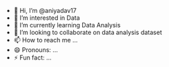 - 👋 Hi, I’m @aniyadav17
- 👀 I’m interested in Data 
- 🌱 I’m currently learning Data Analysis
- 💞️ I’m looking to collaborate on data analysis dataset
- 📫 How to reach me ...
- 😄 Pronouns: ...
- ⚡ Fun fact: ...


